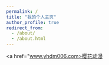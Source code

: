 ```yaml
---
permalink: /
title: "我的个人主页"
author_profile: true
redirect_from: 
  - /about/
  - /about.html
---
```


<a href="www.yhdm006.com>樱花动漫</a>
